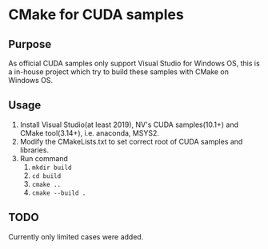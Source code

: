 # CMake for CUDA samples

## Purpose

As official CUDA samples only support Visual Studio for Windows OS, this is a in-house project which try to build these samples with CMake on Windows OS.

## Usage

1. Install Visual Studio(at least 2019), NV's CUDA samples(10.1+) and CMake tool(3.14+), i.e. anaconda, MSYS2.
2. Modify the CMakeLists.txt to set correct root of CUDA samples and libraries.
3. Run command
   1. `mkdir build`
   2. `cd build`
   3. `cmake ..`
   4. `cmake --build .`

## TODO

Currently only limited cases were added.